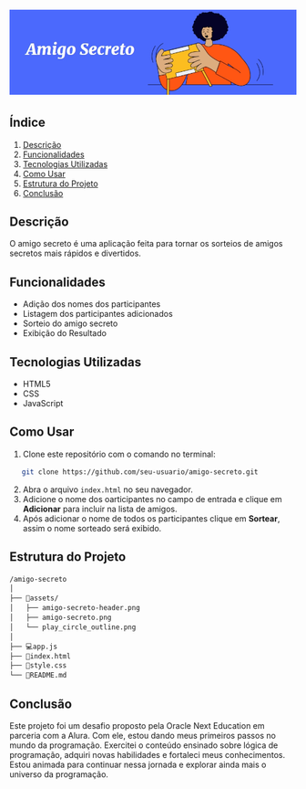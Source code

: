 <h1 align="center">
   <img src="assets/amigo-secreto-header.png" alt="Imagem representativa de amigo secreto">
</h1>

## Índice
1. [Descrição](#descrição)
2. [Funcionalidades](#funcionalidades)
3. [Tecnologias Utilizadas](#tecnologias-utilizadas)
4. [Como Usar](#como-usar)
5. [Estrutura do Projeto](#estrutura-do-projeto)
6. [Conclusão](#conclusão)

## Descrição
O amigo secreto é uma aplicação feita para tornar os sorteios de amigos secretos mais rápidos e divertidos.

## Funcionalidades
- Adição dos nomes dos participantes
- Listagem dos participantes adicionados
- Sorteio do amigo secreto
- Exibição do Resultado

## Tecnologias Utilizadas
- HTML5
- CSS
- JavaScript

## Como Usar
1. Clone este repositório com o comando no terminal:
```bash
   git clone https://github.com/seu-usuario/amigo-secreto.git
```
2. Abra o arquivo `index.html` no seu navegador.
3. Adicione o nome dos oarticipantes no campo de entrada e clique em **Adicionar** para incluir na lista de amigos.
4. Após adicionar o nome de todos os participantes clique em **Sortear**, assim o nome sorteado será exibido.

## Estrutura do Projeto
```bash
/amigo-secreto
│
├── 📂assets/
│   ├── amigo-secreto-header.png
│   ├── amigo-secreto.png
│   └── play_circle_outline.png
│
├── 💻app.js
├── 📄index.html
├── 🎨style.css
└── 📜README.md
```
## Conclusão
Este projeto foi um desafio proposto pela Oracle Next Education em parceria com a Alura. Com ele, estou dando meus primeiros passos no mundo da programação. Exercitei o conteúdo ensinado sobre lógica de programação, adquiri novas habilidades e fortaleci meus conhecimentos. Estou animada para continuar nessa jornada e explorar ainda mais o universo da programação.
